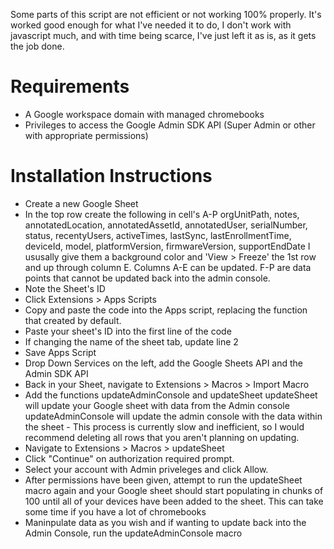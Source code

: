 Some parts of this script are not efficient or not working 100% properly. It's worked good enough for what I've needed it to do, I don't work with javascript much, and with time being scarce, I've just left it as is, as it gets the job done.

# Requirements
- A Google workspace domain with managed chromebooks
- Privileges to access the Google Admin SDK API (Super Admin or other with appropriate permissions)

# Installation Instructions

- Create a new Google Sheet
- In the top row create the following in cell's A-P
orgUnitPath, notes, annotatedLocation, annotatedAssetId, annotatedUser, serialNumber, status, recentyUsers, activeTimes, lastSync, lastEnrollmentTime, deviceId, model, platformVersion, firmwareVersion, supportEndDate
I ususally give them a background color and 'View > Freeze' the 1st row and up through column E. Columns A-E can be updated. F-P are data points that cannot be updated back into the admin console.
- Note the Sheet's ID
- Click Extensions > Apps Scripts
- Copy and paste the code into the Apps script, replacing the function that created by default.
- Paste your sheet's ID into the first line of the code
- If changing the name of the sheet tab, update line 2
- Save Apps Script
- Drop Down Services on the left, add the Google Sheets API and the Admin SDK API
- Back in your Sheet, navigate to Extensions > Macros > Import Macro
- Add the functions updateAdminConsole and updateSheet
updateSheet will update your Google sheet with data from the Admin console
updateAdminConsole will update the admin console with the data within the sheet - This process is currently slow and inefficient, so I would recommend deleting all rows that you aren't planning on updating.
- Navigate to Extensions > Macros > updateSheet
- Click "Continue" on authorization required prompt.
- Select your account with Admin priveleges and click Allow.
- After permissions have been given, attempt to run the updateSheet macro again and your Google sheet should start populating in chunks of 100 until all of your devices have been added to the sheet. This can take some time if you have a lot of chromebooks
- Maninpulate data as you wish and if wanting to update back into the Admin Console, run the updateAdminConsole macro

